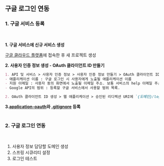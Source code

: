 ## 구글 로그인 연동

### 1. 구글 서비스 등록
<br>

**1. 구글 서비스에 신규 서비스 생성**

[구글 클라우드 플랫폼](https://console.cloud.google.com/)에 접속한 후 새 프로젝트 생성

**2. 사용자 인증 정보 생성 - OAuth 클라이언트 ID 만들기**

```markdown
1. API 및 서비스 > 사용자 인증 정보 > 사용자 인증 정보 만들기 > OAuth 클라이언트 ID 생성 > 동의 화면 구성
- 애플리케이션 이름 : 구글 로그인 시 사용자에게 노출될 애플리케이션 이름
- 지원 이메일 : 사용자 동의 화면에서 노출될 이메일 주소. 보통 서비스의 help 이메일 주소 사용.
- Google API의 범위 : 등록할 구글 서비스에서 사용할 범위 목록.

2. OAuth 클라이언트 ID 생성 > 웹 애플리케이션 > 승인된 리디렉션 URI에 `{도메인}/login/oauth2/code/google` 추가 > 생성
```

**3.[application-oauth](./application-oauth.properties)와 [.gitignore](./) 등록**
<br>
<br>

### 2. 구글 로그인 연동
<br>

1. 사용자 정보 담당할 도메인 생성
2. 스프링 시큐리티 설정
3. 로그인 테스트
